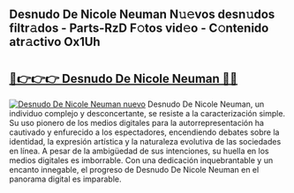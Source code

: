 ## Desnudo De Nicole Neuman N𝚞𝚎vos desn𝚞dos filtr𝚊dos - Parts-RzD F𝚘tos vid𝚎o - C𝚘ntenido atr𝚊ctivo Ox1Uh

# <h2><a href="http://mbbk2d.tromn.icu/?c=Desnudo+De+Nicole+Neuman">🔗👉👉👉 Desnudo De Nicole Neuman 🔗🔗</a></h2>

[![Desnudo De Nicole Neuman nuevo](https://i.imgur.com/pEAQMta.gif)](http://mbbk2d.tromn.icu/?c=Desnudo+De+Nicole+Neuman)
Desnudo De Nicole Neuman, un individuo complejo y desconcertante, se resiste a la caracterización simple. Su uso pionero de los medios digitales para la autorrepresentación ha cautivado y enfurecido a los espectadores, encendiendo debates sobre la identidad, la expresión artística y la naturaleza evolutiva de las sociedades en línea. A pesar de la ambigüedad de sus intenciones, su huella en los medios digitales es imborrable. Con una dedicación inquebrantable y un encanto innegable, el progreso de Desnudo De Nicole Neuman en el panorama digital es imparable.
